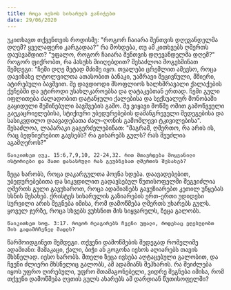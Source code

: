 ```yaml
---
title: როცა იესოს სიხარულს ვანიჭებთ
date: 29/06/2020
---
```


უკითხავთ თქვენთვის როდისმე: "როგორ ჩაიარა შენთვის დღევანდელმა დღემ? ყველაფერი კარგადაა?" რა მოხდება, თუ ამ კითხვებს ღმერთს დაუსვამდით? "უფალო, როგორ ჩაიარა შენთვის დღევანდელმა დღემ?" როგორ ფიქრობთ, რა პასუხს მიიღებდით? შესაძლოა მოგესმინათ შემდეგი: "ჩემი დღე მეტად მძიმე იყო. თვალები ცრემლით ამევსო, როცა დავინახე ლტოლვილთა ათასობით ბანაკი, უამრავი შეცივნული, მშიერი, ატირებული ბავშვით. მე დავდიოდი მსოფლიოს ხალხმრავალი ქალაქების ქუჩებში და ვტიროდი უსახლკაროებსა და ღატაკებთან ერთად. ჩემი გული იფლითება ძალადობით დატანჯული ქალებისა და სექსუალურ მონობაში გაყიდული შეშინებული ბავშვების გამო. მე ვიყავი მოწმე ომით გამოწვეული გაუკაცრიელებისა, სტიქიური უბედურებების დამანგრეველი შედეგებისა და სასიკვდილო დაავადებათა ძალ-ღონის გამომლევი ტკივილებისა". შესაძლოა, ლაპარაკი გაგერძელებინათ: "მაგრამ, ღმერთო, რა არის ის, რაც ბედნიერებით გავსებს? რა გიხარებს გულს? რას შეუძლია აგამღეროს?"

`წაიკითხეთ ლუკ. 15:6,7,9,10, 22-24,32. რით მთავრდება მოყვანილი ისტორიები და მათი დასასრული რას გეუბნებათ ღმერთის შესახებ?`

ზეცა ხარობს, როცა დაკარგულთა პოვნა ხდება. დაავადებებით, უბედურებებითა და სიკვდილით გადავსებულ წუთისოფელში შეგვიძლია ღმერთს გული გავუხაროთ, როცა ადამიანებს გავუზიარებთ კეთილ უწყებას ხსნის შესახებ. ქრისტეს სიხარულის გაზიარების ერთ-ერთი უდიდესი სურვილი არის შეგნება იმისა, რომ დამოწმება ღმერთს უხარებს გულს. ყოველ ჯერზე, როცა სხვებს ვუხსნით მის სიყვარულს, ზეცა გალობს.

`წაიკითხეთ სოფ. 3:17. როგორ რეაგირებს ჩვენი უფალი, როდესაც ვღებულობთ მის გადამრჩენელ მადლს?`

წარმოიდგინეთ შემდეგი. თქვენი დამოწმების შედეგად რომელიმე ადამიანი: მამაკაცი, ქალი, ბიჭი ან გოგონა იესოს აღიარებს თავის მხსნელად. იესო ხარობს. მთელი ზეცა ივსება აღტაცებული გალობით, და ჩვენი ძლიერი მხსნელიც გალობს, ამ ადამიანს შეჰხარის. რა შეიძლება იყოს უფრო ღირებული, უფრო შთამაგონებელი, ვიდრე შეგნება იმისა, რომ თქვენი დამოწმება ღვთის გულს ახარებს ამ დარდიან წუთისოფელში?